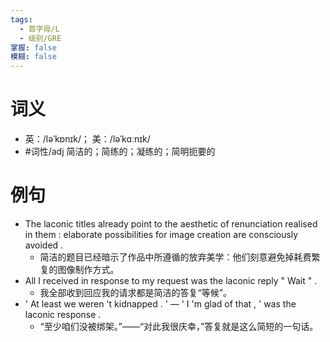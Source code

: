 ```yaml
---
tags:
  - 首字母/L
  - 级别/GRE
掌握: false
模糊: false
---
```

# 词义
- 英：/ləˈkɒnɪk/； 美：/ləˈkɑːnɪk/
- #词性/adj  简洁的；简练的；凝练的；简明扼要的
# 例句
- The laconic titles already point to the aesthetic of renunciation realised in them : elaborate possibilities for image creation are consciously avoided .
	- 简洁的题目已经暗示了作品中所遵循的放弃美学：他们刻意避免掉耗费繁复的图像制作方式。
- All I received in response to my request was the laconic reply " Wait " .
	- 我全部收到回应我的请求都是简洁的答复“等候”。
- ' At least we weren 't kidnapped . ' — ' I 'm glad of that , ' was the laconic response .
	- “至少咱们没被绑架。”——“对此我很庆幸，”答复就是这么简短的一句话。
